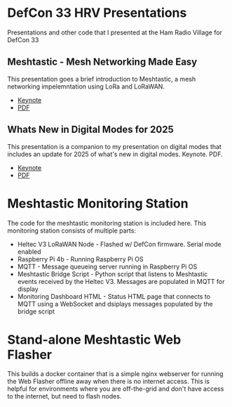 # DefCon 33 HRV Presentations
Presentations and other code that I presented at the Ham Radio Village for DefCon 33

## Meshtastic - Mesh Networking Made Easy
This presentation goes a brief introduction to Meshtastic, a mesh networking impelemntation using LoRa and LoRaWAN. 
- [Keynote](./Presentations/Meshtastic%20-%20Mesh%20networking%20made%20easy.key)  
- [PDF](./Presentations/Meshtastic%20-%20Mesh%20networking%20made%20easy.pdf)

## Whats New in Digital Modes for 2025
This presentation is a companion to my presentation on digital modes that includes an update for 2025 of what's new in digital modes. Keynote. PDF.
- [Keynote](./Presentations/Meshtastic%20-%20Mesh%20networking%20made%20easy.key)  
- [PDF](./Presentations/Amateur%20Radio%20Digital%20Modes%20-%202025%20Update.pdf)

# Meshtastic Monitoring Station
The code for the meshtastic monitoring station is included here. This monitoring station consists of multiple parts:
* Heltec V3 LoRaWAN Node - Flashed w/ DefCon firmware. Serial mode enabled
* Raspberry Pi 4b - Running Raspberry Pi OS
* MQTT - Message queueing server running in Raspberry Pi OS
* Meshtastic Bridge Script - Python script that listens to Meshtastic events received by the Heltec V3. Messages are populated in MQTT for display
* Monitoring Dashboard HTML - Status HTML page that connects to MQTT using a WebSocket and dsiplays messages populated by the bridge script

# Stand-alone Meshtastic Web Flasher
This builds a docker container that is a simple nginx webserver for running the Web Flasher offline away when there is no internet access. This is helpful for environments where you are off-the-grid and don't have access to the internet, but need to flash nodes. 
